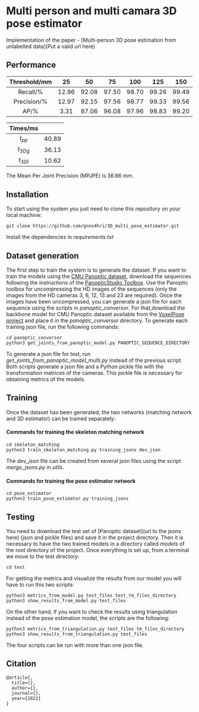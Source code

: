 # Multi person and multi camara 3D pose estimator

Implementation of the paper - [Multi-person 3D pose estimation from unlabelled data](Put a valid url here)

## Performance

| Threshold/mm |   25  |   50  |   75  |  100  |  125  |  150  |
|:------------:|:-----:|:-----:|:-----:|:-----:|:-----:|:-----:|
|   Recall/%   | 12.96 | 92.08 | 97.50 | 98.70 | 99.26 | 99.49 |
|  Precision/% | 12.97 | 92.15 | 97.56 | 98.77 | 99.33 | 99.56 |
|     AP/%     |  3.31 | 87.06 | 96.08 | 97.96 | 98.83 | 99.20 |

| Times/ms  |       |
|:---------:|:-----:|
| $t_{pp}$  | 40.89 |
| $t_{3Dg}$  | 36.13 |
| $t_{3Di}$ | 10.62 |

The Mean Per Joint Precision (MPJPE) is 36.66 mm. 

## Installation

To start using the system you just need to clone this repository on your local machine:

``` shell
git clone https://github.com/gnns4hri/3D_multi_pose_estimator.git
```
Install the dependencies in *requirements.txt*

## Dataset generation

The first step to train the system is to generate the dataset. If you want to train the models using the [CMU Panoptic dataset](http://domedb.perception.cs.cmu.edu/), download the sequences following the instructions of the [PanopticStudio Toolbox](https://github.com/CMU-Perceptual-Computing-Lab/panoptic-toolbox).
Use the Panoptic toolbox for uncompressing the HD images of the sequences (only the images from the HD cameras 3, 6, 12, 13 and 23 are required).
Once the images have been uncompressed, you can generate a json file for each sequence using the scripts in *panoptic_conversor*.
For that,download the backbone model for CMU Panoptic dataset available from the [VoxelPose project](https://github.com/microsoft/voxelpose-pytorch) and place it in the *panoptic_conversor* directory.
To generate each training json file, run the following commands:

``` shell
cd panoptic_conversor
python3 get_joints_from_panoptic_model.py PANOPTIC_SEQUENCE_DIRECTORY
```

To generate a json file for test, run *get_joints_from_panoptic_model_multi.py* instead of the previous script. Both scripts generate a json file and a Python pickle file with the transformation matrices of the cameras. This pickle file is necessary for obtaining metrics of the models.
 
## Training

Once the dataset has been generated,  the two networks (matching network and 3D estimator) can be trained separately:

#### Commands for training the skeleton matching network
``` shell
cd skeleton_matching
python3 train_skeleton_matching.py training_jsons dev_json
```
The *dev_json* file can be created from several json files using the script *merge_jsons.py* in *utils*.

#### Commands for training the pose estimator network
``` shell
cd pose_estimator
python3 train_pose_estimator.py training_jsons 
```

## Testing

You need to download the test set of [Panoptic dataset](url to the jsons here) (json and pickle files) and save it in the project directory.
Then it is necessary to have the two trained models in a directory called *models* of the root directory of the project.
Once everything is set up, from a terminal we move to the test directory:

``` shell
cd test
```

For getting the metrics and visualize the results from our model you will have to run this two scripts:

``` shell
python3 metrics_from_model.py test_files test_tm_files_directory
python3 show_results_from_model.py test_files
```

On the other hand, if you want to check the results using triangulation instead of the pose estimation model, the scripts are the following:

``` shell
python3 metrics_from_triangulation.py test_files tm_files_directory
python3 show_results_from_triangulation.py test_files
```

The four scripts can be run with more than one json file.

## Citation

```
@article{,
  title={},
  author={},
  journal={},
  year={2022}
}
```